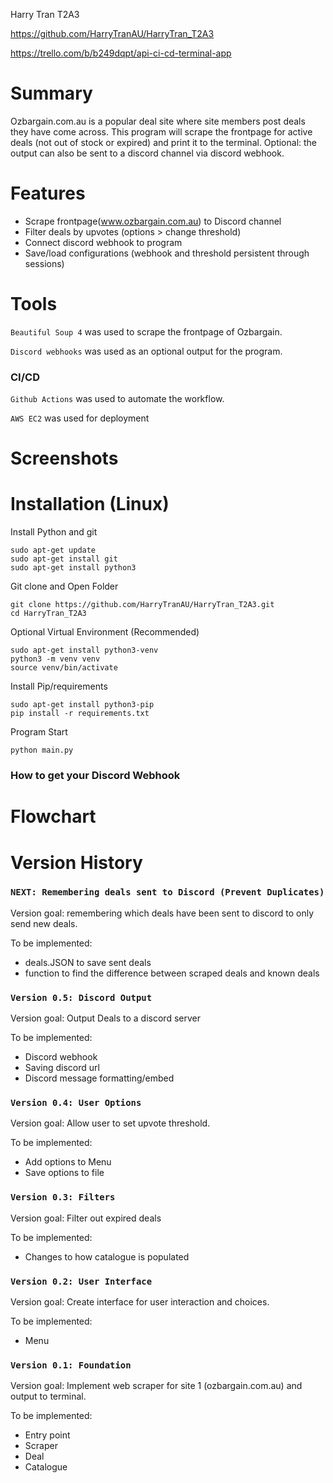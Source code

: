 Harry Tran T2A3

https://github.com/HarryTranAU/HarryTran_T2A3

https://trello.com/b/b249dqpt/api-ci-cd-terminal-app

# Summary

Ozbargain.com.au is a popular deal site where site members post deals they have come across. This program will scrape the frontpage for active deals (not out of stock or expired) and print it to the terminal. Optional: the output can also be sent to a discord channel via discord webhook.

# Features

 - Scrape frontpage(www.ozbargain.com.au) to Discord channel
 - Filter deals by upvotes (options > change threshold)
 - Connect discord webhook to program
 - Save/load configurations (webhook and threshold persistent through sessions)

# Tools

`Beautiful Soup 4` was used to scrape the frontpage of Ozbargain.

`Discord webhooks` was used as an optional output for the program.

### CI/CD

`Github Actions` was used to automate the workflow.

`AWS EC2` was used for deployment

# Screenshots

# Installation (Linux)

Install Python and git
```
sudo apt-get update
sudo apt-get install git
sudo apt-get install python3

```

Git clone and Open Folder
```
git clone https://github.com/HarryTranAU/HarryTran_T2A3.git
cd HarryTran_T2A3
```

Optional Virtual Environment (Recommended)

```
sudo apt-get install python3-venv
python3 -m venv venv
source venv/bin/activate
```

Install Pip/requirements
```
sudo apt-get install python3-pip
pip install -r requirements.txt
```

Program Start
```
python main.py
```

### How to get your Discord Webhook

# Flowchart

# Version History

### `NEXT: Remembering deals sent to Discord (Prevent Duplicates)`

Version goal: remembering which deals have been sent to discord to only send new deals.

To be implemented:
 - deals.JSON to save sent deals
 - function to find the difference between scraped deals and known deals

### `Version 0.5: Discord Output`

Version goal: Output Deals to a discord server

To be implemented:
 - Discord webhook
 - Saving discord url
 - Discord message formatting/embed

### `Version 0.4: User Options`

Version goal: Allow user to set upvote threshold.

To be implemented:
 - Add options to Menu
 - Save options to file

### `Version 0.3: Filters`

Version goal: Filter out expired deals

To be implemented:
 - Changes to how catalogue is populated

### `Version 0.2: User Interface`

Version goal: Create interface for user interaction and choices.

To be implemented:
 - Menu

### `Version 0.1: Foundation`

Version goal: Implement web scraper for site 1 (ozbargain.com.au) and output to terminal.

To be implemented:
 - Entry point
 - Scraper
 - Deal
 - Catalogue
